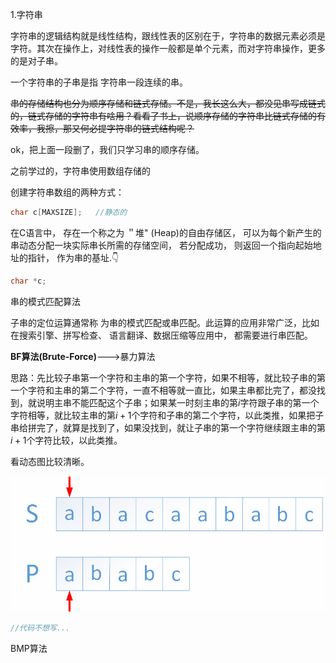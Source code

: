 1.字符串

字符串的逻辑结构就是线性结构，跟线性表的区别在于，字符串的数据元素必须是字符。其次在操作上，对线性表的操作一般都是单个元素，而对字符串操作，更多的是对子串。

一个字符串的子串是指 字符串一段连续的串。

~~串的存储结构也分为顺序存储和链式存储。不是，我长这么大，都没见串写成链式的，链式存储的字符串有啥用？看看了书上，说顺序存储的字符串比链式存储的有效率，我擦，那又何必提字符串的链式结构呢？~~

ok，把上面一段删了，我们只学习串的顺序存储。

之前学过的，字符串使用数组存储的

创建字符串数组的两种方式：

```cpp
char c[MAXSIZE];   //静态的
```

在C语言中， 存在一个称之为 ＂堆" (Heap)的自由存储区， 可以为每个新产生的串动态分配一块实际串长所需的存储空间， 若分配成功， 则返回一个指向起始地址的指针， 作为串的基址.👇

```cpp
char *c;
```



串的模式匹配算法

子串的定位运算通常称 为串的模式匹配或串匹配。此运算的应用非常广泛，比如在搜索引擎、拼写检查、 语言翻译、数据压缩等应用中， 都需要进行串匹配。

**BF算法(Brute-Force)**--->暴力算法

思路：先比较子串第一个字符和主串的第一个字符，如果不相等，就比较子串的第一个字符和主串的第二个字符，一直不相等就一直比，如果主串都比完了，都没找到，就说明主串不能匹配这个子串；如果某一时刻主串的第$i$字符跟子串的第一个字符相等，就比较主串的第$i+1$个字符和子串的第二个字符，以此类推，如果把子串给拼完了，就算是找到了，如果没找到，就让子串的第一个字符继续跟主串的第$i+1$个字符比较，以此类推。

看动态图比较清晰。

![](1.字符串.assets/1.gif)

```cpp
//代码不想写...
```

BMP算法





